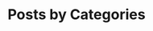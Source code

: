 ---
    title: "Posts by Categories"
    layout: categories
    permalink: /categories/
    author_profile: false
    sidebar: 
        nav: "sidebar-posts"
---